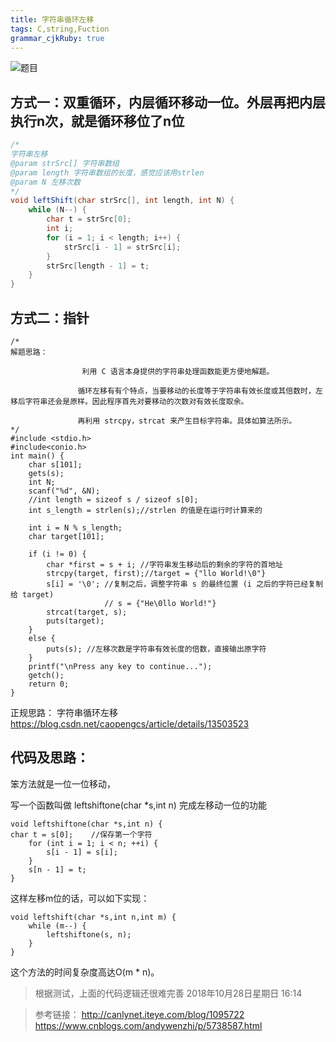 ```yaml
---
title: 字符串循环左移
tags: C,string,Fuction
grammar_cjkRuby: true
---
```

![题目](https://i.loli.net/2018/12/02/5c03a98ec9917.jpg "1540650842190")
## 方式一：双重循环，内层循环移动一位。外层再把内层执行n次，就是循环移位了n位
```csharp
/*
字符串左移
@param strSrc[] 字符串数组
@param length 字符串数组的长度，感觉应该用strlen
@param N 左移次数
*/
void leftShift(char strSrc[], int length, int N) {
	while (N--) {
		char t = strSrc[0];
		int i;
		for (i = 1; i < length; i++) {
			strSrc[i - 1] = strSrc[i];
		}
		strSrc[length - 1] = t;
	}
}
```

## 方式二：指针
```csharp?linenums
/*
解题思路：

				利用 C 语言本身提供的字符串处理函数能更方便地解题。

			   循环左移有有个特点，当要移动的长度等于字符串有效长度或其倍数时，左移后字符串还会是原样。因此程序首先对要移动的次数对有效长度取余。

			   再利用 strcpy，strcat 来产生目标字符串。具体如算法所示。
*/
#include <stdio.h>
#include<conio.h>
int main() {
	char s[101];
	gets(s);
	int N;
	scanf("%d", &N);
	//int length = sizeof s / sizeof s[0];
	int s_length = strlen(s);//strlen 的值是在运行时计算来的

	int i = N % s_length;
	char target[101];

	if (i != 0) {
		char *first = s + i; //字符串发生移动后的剩余的字符的首地址
		strcpy(target, first);//target = {"llo World!\0"}
		s[i] = '\0'; //复制之后，调整字符串 s 的最终位置 (i 之后的字符已经复制给 target) 
					 // s = {"He\0llo World!"}
		strcat(target, s);
		puts(target);
	}
	else {
		puts(s); //左移次数是字符串有效长度的倍数，直接输出原字符 
	}
	printf("\nPress any key to continue...");
	getch();
	return 0;
}
```



正规思路：
字符串循环左移
https://blog.csdn.net/caopengcs/article/details/13503523

## 代码及思路：
笨方法就是一位一位移动，

写一个函数叫做 leftshiftone(char *s,int n) 完成左移动一位的功能
```c?linenums
void leftshiftone(char *s,int n) {
char t = s[0];    //保存第一个字符
	for (int i = 1; i < n; ++i) {
		s[i - 1] = s[i];
	}
	s[n - 1] = t;
} 
```
这样左移m位的话，可以如下实现：
```c?linenums
void leftshift(char *s,int n,int m) {
	while (m--) {
		leftshiftone(s, n);
	}
}
```
 这个方法的时间复杂度高达O(m * n)。
 
> 根据测试，上面的代码逻辑还很难完善 2018年10月28日星期日 16:14
 

>参考链接：
http://canlynet.iteye.com/blog/1095722
https://www.cnblogs.com/andywenzhi/p/5738587.html